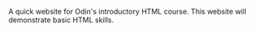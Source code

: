 A quick website for Odin's introductory HTML course.
This website will demonstrate basic HTML skills. 